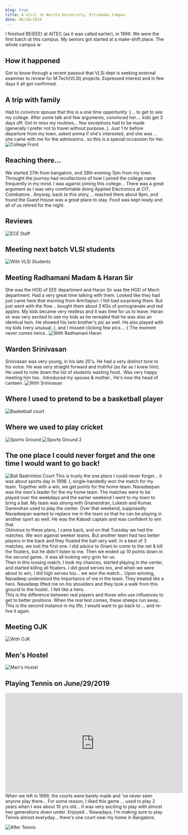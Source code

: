 ```yaml
---
blog: true
title: A Visit to Amrita University, Ettimadai Campus
date: 06/28/2019
---
```

  I finished BE(EEE) at AITEC (as it was called earlier), in 1999. We were the first batch at this campus. My seniors got started at a make-shift place. The whole campus w

## How it happened
  Got to know through a recent passout that VLSI dept is seeking external examiner to review for M.Tech(VLSI) projects. Expressed interest and in few days it all got confirmed.

## A trip with family
  Had to convince spouse that this is a one time opportunity :) .. to get to see my college. After some talk and few arguments, convinced her.... kids get 3 days off. Got to miss my routines... few exceptions had to be made (generally I prefer not to travel without purpose..). Just 1 hr before departure from my town, asked amma if she's interested, and she was ... she came with me for the admissions.. so this is a special occassion for her.
![College Front](./images/Amrita_MeSaraswathi.jpg)

## Reaching there...
  We started 27th from bangalore, and 28th evening 7pm from my town. Throught the journey had recollections of how I joined the college came frequently in my mind. I was against joining this college... There was a great argument as I was very comfortable doing Applied Electronics at CIT, Coimbatore.. Anyway, back to this story, .. reached there about 9pm, and found the Guest House was a great place to stay. Food was kept ready and all of us retired for the night.

## Reviews
![ECE Staff](./images/Amrita_MeECEStaff.jpg)

## Meeting next batch VLSI students
![With VLSI Students](./images/Amrita_MeVLSIStudents.jpg)

## Meeting Radhamani Madam & Haran Sir
She was the HOD of EEE department and Haran Sir was the HOD of Mech department. Had a very great time talking with them. Looked like they had just came here that morning from Amritapuri. I felt bad surprising them. But just went with the flow .. bought them about 3 KGs of pomogranate and red apples. My kids became very restless and it was time for us to leave. Haran sir was very excited to see my kids as he revealed that he was also an identical twin. He showed his twin brother's pic as well. He also played with my kids (very unusual..), and I missed clicking few pics... :( The moment never comes twice..
![With Radhamani Haran](./images/Amrita_MeRadhamaniHaran.jpg)

## Warden Srinivasan
Srinivasan was very young, in his late 20's. He had a very distinct tone to his voice. He was very straight forward and truthful (as far as I knew him). He used to note down the list of students wasting food.. Was very happy meeting him too.. Introduced my spouse & mother.. He's now the head of canteen.
![With Srinivasan](./images/Amrita_MeSrinivasan.jpg)

## Where I used to pretend to be a basketball player
![Basketball court](./images/Amrita_Basketball.jpg)

## Where we used to play cricket
![Sports Ground](./images/Amrita_Ground1.jpg)
![Sports Ground 2](./images/Amrita_Ground2.jpg)

## The one place I could never forget and the one time I would want to go back!
![Ball Badminton Court](./images/Amrita_MeBallBadminton.jpg)
This is truely the one place I could never forget... it was about sports day in 1998. I, single-handedly won the match for my team. Together with a win, we get points for the home-team. Navadeepan was the men's leader for the my home team. The matches were to be played over the weekdays and the earlier weekend I went to my town to bring a bat. My team was strong with Gnanendran, Lokesh and Kumar. Ganendran used to play the center. Over that weekend, supposedly Navadeepan wanted to replace me in the team so that he can be playing in another sport as well. He was the Kabadi captain and was confident to win that. <br>
Oblivious to these plans, I came back, and on that Tuesday we had the matches. We won against weeker teams. But another team had two better players in the back and they floated the ball very well. In a best of 3 matches, we lost the first one. I did advice to Gnani to come to the net & kill the floaters, but he didn't listen to me. Then we ended up 10 points down in the second game.. it was all looking very grim for us. <br>
Then in this loosing match, I took my chances, started playing in the center, and started killing all floaters. I did good serves too, and when we were about to win, I did high serves too... we won the match... Upon winning, Navadeep understood the importance of me in the team. They treated like a hero. Navadeep lifted me on his shoulders and they took a walk from this ground to the hostel.. I felt like a hero.<br>
This is the difference between real players and those who use influences to get to better positions. When the real test comes, these sheeps run away.. This is the second instance in my life, I would want to go back to ... and re-live it again.<br>

## Meeting OJK
![With OJK](./images/Amrita_MeOJK.jpg)

## Men's Hostel
![Men's Hostel](./images/Amrita_MyHostel.jpg)

## Playing Tennis on June/29/2019
<iframe width="560" height="315" src="https://www.youtube.com/embed/EnG_E8mXArk" frameborder="0" allow="accelerometer; autoplay; encrypted-media; gyroscope; picture-in-picture" allowfullscreen></iframe>
When we left in 1999, the courts were barely made and 've never seen anyone play there... For some reason, I liked this game ... used to play 2 years when I was about 10 yrs old... It was very exciting to play with almost two generations down under. Enjoyed .. Nowadays, I'm making sure to play Tennis almost everyday... there's one court near my home in Bangalore.

![After Tennis](./images/Amrita_MeTennis.jpg)
